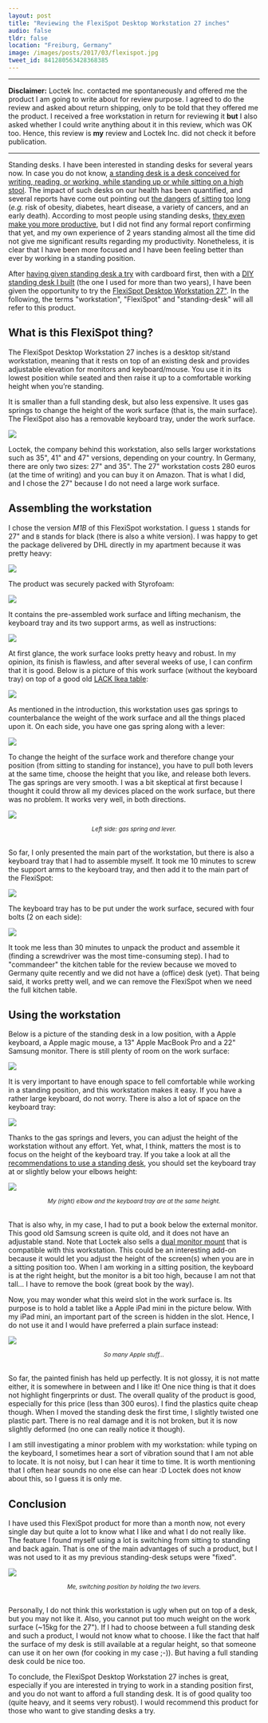 ```yaml
---
layout: post
title: "Reviewing the FlexiSpot Desktop Workstation 27 inches"
audio: false
tldr: false
location: "Freiburg, Germany"
image: /images/posts/2017/03/flexispot.jpg
tweet_id: 841280563428368385
---
```


---

**Disclaimer:** Loctek Inc. contacted me spontaneously and offered me the
product I am going to write about for review purpose. I agreed to do the review
and asked about return shipping, only to be told that they offered me the
product. I received a free workstation in return for reviewing it **but** I also
asked whether I could write anything about it in this review, which was OK too.
Hence, this review is **my** review and Loctek Inc. did not check it before
publication.

---

Standing desks. I have been interested in standing desks for several years now.
In case you do not know, [a standing desk is a desk conceived for writing,
reading, or working, while standing up or while sitting on a high
stool](http://en.wikipedia.org/wiki/Standing_desk). The impact of such desks on
our health has been quantified, and several reports have come out pointing out
[the dangers](http://www.huffingtonpost.com/chris-kresser/sitting-health_b_2897289.html)
[of sitting](http://healthland.time.com/2011/04/13/the-dangers-of-sitting-at-work%E2%80%94and-standing/)
[too](http://www.nytimes.com/2011/04/17/magazine/mag-17sitting-t.html)
[long](http://mashable.com/2011/05/09/sitting-down-infographic/) (_e.g._ risk of
obesity, diabetes, heart disease, a variety of cancers, and an early death).
According to most people using standing desks, [they even make you more
productive](http://readwrite.com/2013/09/26/standing-desks-productivity), but I
did not find any formal report confirming that yet, and my own experience of 2
years standing almost all the time did not give me significant results regarding
my productivity. Nonetheless, it is clear that I have been more focused and I
have been feeling better than ever by working in a standing position.

After [having given standing desk a
try](https://twitter.com/couac/status/443674631892123649) with cardboard first,
then with a [DIY standing desk I
built](/2014/03/17/standing-desk-do-it-yourself/) (the one I used for more than
two years), I have been given the opportunity to try the [FlexiSpot Desktop
Workstation 27"](https://flexispot.com/workstations/). In the following, the
terms "workstation", "FlexiSpot" and "standing-desk" will all refer to this
product.

## What is this FlexiSpot thing?

The FlexiSpot Desktop Workstation 27 inches is a desktop sit/stand workstation,
meaning that it rests on top of an existing desk and provides adjustable
elevation for monitors and keyboard/mouse. You use it in its lowest position
while seated and then raise it up to a comfortable working height when you’re
standing.

It is smaller than a full standing desk, but also less expensive. It uses gas
springs to change the height of the work surface (that is, the main surface).
The FlexiSpot also has a removable keyboard tray, under the work surface.

![](/images/posts/2017/flexispot.jpg)

Loctek, the company behind this workstation, also sells larger workstations such
as 35", 41" and 47" versions, depending on your country. In Germany, there are
only two sizes: 27" and 35". The 27" workstation costs 280 euros (at the time of
writing) and you can buy it on Amazon. That is what I did, and I chose the 27"
because I do not need a large work surface.

## Assembling the workstation

I chose the version _M1B_ of this FlexiSpot workstation. I guess `1` stands for
27" and `B` stands for black (there is also a white version). I was happy to get
the package delivered by DHL directly in my apartment because it was pretty
heavy:

![](/images/posts/2017/flexispot_package.jpg)

The product was securely packed with Styrofoam:

![](/images/posts/2017/flexispot_package_2.jpg)

It contains the pre-assembled work surface and lifting mechanism, the keyboard
tray and its two support arms, as well as instructions:

![](/images/posts/2017/flexispot_items.jpg)

At first glance, the work surface looks pretty heavy and robust. In my opinion,
its finish is flawless, and after several weeks of use, I can confirm that it is
good. Below is a picture of this work surface (without the keyboard tray) on top
of a good old [LACK Ikea
table](http://www.ikea.com/us/en/catalog/products/20011408/):

![](/images/posts/2017/flexispot_work_surface.jpg)

As mentioned in the introduction, this workstation uses gas springs to
counterbalance the weight of the work surface and all the things placed upon it.
On each side, you have one gas spring along with a lever:

![](/images/posts/2017/flexispot_gas.jpg)

To change the height of the surface work and therefore change your position
(from sitting to standing for instance), you have to pull both levers at the
same time, choose the height that you like, and release both levers. The gas
springs are very smooth. I was a bit skeptical at first because I thought it
could throw all my devices placed on the work surface, but there was no problem.
It works very well, in both directions.

![](/images/posts/2017/flexispot_gas_2.jpg)

<center><small><em>Left side: gas spring and lever.</em></small><br><br></center>

So far, I only presented the main part of the workstation, but there is also a
keyboard tray that I had to assemble myself. It took me 10 minutes to screw the
support arms to the keyboard tray, and then add it to the main part of the
FlexiSpot:

![](/images/posts/2017/flexispot_kb_tray.jpg)

The keyboard tray has to be put under the work surface, secured with four
bolts (2 on each side):

![](/images/posts/2017/flexispot_kb_bolts.jpg)

It took me less than 30 minutes to unpack the product and assemble it (finding a
screwdriver was the most time-consuming step). I had to "commandeer" the kitchen
table for the review because we moved to Germany quite recently and we did not
have a (office) desk (yet). That being said, it works pretty well, and we can
remove the FlexiSpot when we need the full kitchen table.

## Using the workstation

Below is a picture of the standing desk in a low position, with a Apple
keyboard, a Apple magic mouse, a 13" Apple MacBook Pro and a 22" Samsung
monitor. There is still plenty of room on the work surface:

![](/images/posts/2017/flexispot_assembled.jpg)

It is very important to have enough space to fell comfortable while working in a
standing position, and this workstation makes it easy. If you have a rather
large keyboard, do not worry. There is also a lot of space on the keyboard tray:

![](/images/posts/2017/flexispot_keyboard_tray.jpg)

Thanks to the gas springs and levers, you can adjust the height of the
workstation without any effort. Yet, what, I think, matters the most is to focus
on the height of the keyboard tray. If you take a look at all the
[recommendations to use a standing
desk](https://www.quora.com/What-is-the-best-position-to-use-a-laptop), you
should set the keyboard tray at or slightly below your elbows height:

![](/images/posts/2017/flexispot_standing_position.jpg)

<center><small><em>My (right) elbow and the keyboard tray are at the same height.</em></small><br><br></center>

That is also why, in my case, I had to put a book below the external monitor.
This good old Samsung screen is quite old, and it does not have an adjustable
stand. Note that Loctek also sells a [dual monitor
mount](https://flexispot.com/shop/accessories/loctek-d5d1027-3-311-lbs/) that is
compatible with this workstation. This could be an interesting add-on because it
would let you adjust the height of the screen(s) when you are in a sitting
position too. When I am working in a sitting position, the keyboard is at the
right height, but the monitor is a bit too high, because I am not that tall... I
have to remove the book (great book by the way).

Now, you may wonder what this weird slot in the work surface is. Its purpose is
to hold a tablet like a Apple iPad mini in the picture below. With my iPad mini,
an important part of the screen is hidden in the slot. Hence, I do not use it
and I would have preferred a plain surface instead:

![](/images/posts/2017/flexispot_ipad.jpg)

<center><small><em>So many Apple stuff...</em></small><br><br></center>

So far, the painted finish has held up perfectly. It is not glossy, it is not
matte either, it is somewhere in between and I like it! One nice thing is that
it does not highlight fingerprints or dust. The overall quality of the product
is good, especially for this price (less than 300 euros). I find the plastics
quite cheap though. When I moved the standing desk the first time, I slightly
twisted one plastic part. There is no real damage and it is not broken, but it
is now slightly deformed (no one can really notice it though).

I am still investigating a minor problem with my workstation: while typing on
the keyboard, I sometimes hear a sort of vibration sound that I am not able to
locate. It is not noisy, but I can hear it time to time. It is worth mentioning
that I often hear sounds no one else can hear :D Loctek does not know about
this, so I guess it is only me.

## Conclusion

I have used this FlexiSpot product for more than a month now, not every single
day but quite a lot to know what I like and what I do not really like. The
feature I found myself using a lot is switching from sitting to standing and
back again. That is one of the main advantages of such a product, but I was not
used to it as my previous standing-desk setups were "fixed".

![](/images/posts/2017/flexispot_switching_position.jpg)

<center><small><em>Me, switching position by holding the two levers.</em></small><br><br></center>

Personally, I do not think this workstation is ugly when put on top of a desk,
but you may not like it. Also, you cannot put too much weight on the work
surface (~15kg for the 27"). If I had to choose between a full standing desk and
such a product, I would not know what to choose. I like the fact that half the
surface of my desk is still available at a regular height, so that someone can
use it on her own (for cooking in my case ;-)). But having a full standing desk
could be nice too.

To conclude, the FlexiSpot Desktop Workstation 27 inches is great, especially if
you are interested in trying to work in a standing position first, and you do
not want to afford a full standing desk. It is of good quality too (quite heavy,
and it seems very robust). I would recommend this product for those who want to
give standing desks a try.
